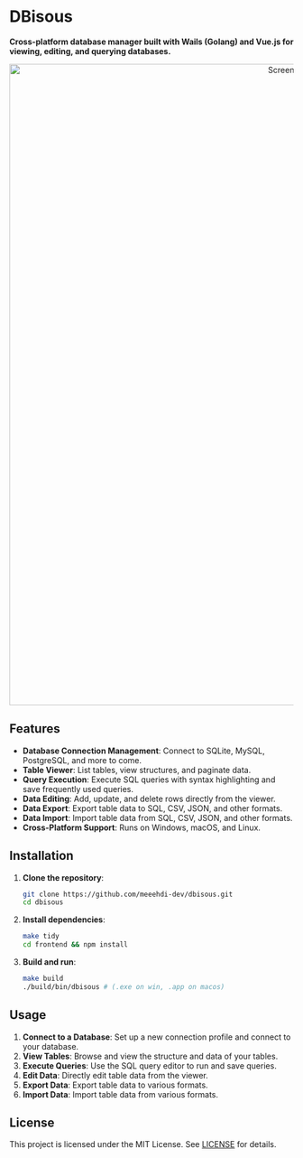 # DBisous

**Cross-platform database manager built with Wails (Golang) and Vue.js for viewing, editing, and querying databases.**

<p align="center">
<img width="1136" alt="Screenshot 2025-02-17 at 00 12 56" src="https://github.com/user-attachments/assets/0afdf0a8-b70d-4fbe-9f38-68901f166695" />
</p>

## Features

- **Database Connection Management**: Connect to SQLite, MySQL, PostgreSQL, and more to come.
- **Table Viewer**: List tables, view structures, and paginate data.
- **Query Execution**: Execute SQL queries with syntax highlighting and save frequently used queries.
- **Data Editing**: Add, update, and delete rows directly from the viewer.
- **Data Export**: Export table data to SQL, CSV, JSON, and other formats.
- **Data Import**: Import table data from SQL, CSV, JSON, and other formats.
- **Cross-Platform Support**: Runs on Windows, macOS, and Linux.

## Installation

1. **Clone the repository**:
   ```bash
   git clone https://github.com/meeehdi-dev/dbisous.git
   cd dbisous
   ```

2. **Install dependencies**:
   ```bash
   make tidy
   cd frontend && npm install
   ```

3. **Build and run**:
   ```bash
   make build
   ./build/bin/dbisous # (.exe on win, .app on macos)
   ```

## Usage

1. **Connect to a Database**: Set up a new connection profile and connect to your database.
2. **View Tables**: Browse and view the structure and data of your tables.
3. **Execute Queries**: Use the SQL query editor to run and save queries.
4. **Edit Data**: Directly edit table data from the viewer.
5. **Export Data**: Export table data to various formats.
5. **Import Data**: Import table data from various formats.

## License

This project is licensed under the MIT License. See [LICENSE](LICENSE) for details.
